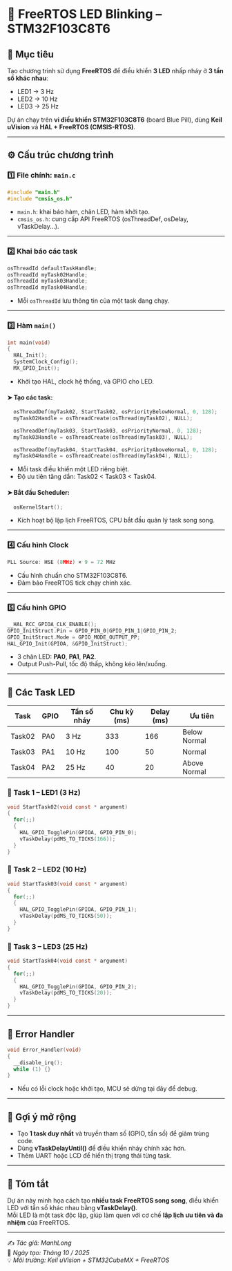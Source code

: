 # 🧩 FreeRTOS LED Blinking – STM32F103C8T6

## 🎯 Mục tiêu
Tạo chương trình sử dụng **FreeRTOS** để điều khiển **3 LED** nhấp nháy ở **3 tần số khác nhau**:
- LED1 → 3 Hz  
- LED2 → 10 Hz  
- LED3 → 25 Hz  

Dự án chạy trên **vi điều khiển STM32F103C8T6** (board Blue Pill), dùng **Keil uVision** và **HAL + FreeRTOS (CMSIS-RTOS)**.

---

## ⚙️ Cấu trúc chương trình
### 1️⃣ File chính: `main.c`
```c
#include "main.h"
#include "cmsis_os.h"
```
- `main.h`: khai báo hàm, chân LED, hàm khởi tạo.  
- `cmsis_os.h`: cung cấp API FreeRTOS (osThreadDef, osDelay, vTaskDelay...).

---

### 2️⃣ Khai báo các task
```c
osThreadId defaultTaskHandle;
osThreadId myTask02Handle;
osThreadId myTask03Handle;
osThreadId myTask04Handle;
```
- Mỗi `osThreadId` lưu thông tin của một task đang chạy.  

---

### 3️⃣ Hàm `main()`
```c
int main(void)
{
  HAL_Init();
  SystemClock_Config();
  MX_GPIO_Init();
```
- Khởi tạo HAL, clock hệ thống, và GPIO cho LED.  

#### ➤ Tạo các task:
```c
  osThreadDef(myTask02, StartTask02, osPriorityBelowNormal, 0, 128);
  myTask02Handle = osThreadCreate(osThread(myTask02), NULL);

  osThreadDef(myTask03, StartTask03, osPriorityNormal, 0, 128);
  myTask03Handle = osThreadCreate(osThread(myTask03), NULL);

  osThreadDef(myTask04, StartTask04, osPriorityAboveNormal, 0, 128);
  myTask04Handle = osThreadCreate(osThread(myTask04), NULL);
```
- Mỗi task điều khiển một LED riêng biệt.  
- Độ ưu tiên tăng dần: Task02 < Task03 < Task04.  

#### ➤ Bắt đầu Scheduler:
```c
  osKernelStart();
```
- Kích hoạt bộ lập lịch FreeRTOS, CPU bắt đầu quản lý task song song.  

---

### 4️⃣ Cấu hình Clock
```c
PLL Source: HSE (8MHz) × 9 = 72 MHz
```
- Cấu hình chuẩn cho STM32F103C8T6.  
- Đảm bảo FreeRTOS tick chạy chính xác.  

---

### 5️⃣ Cấu hình GPIO
```c
__HAL_RCC_GPIOA_CLK_ENABLE();
GPIO_InitStruct.Pin = GPIO_PIN_0|GPIO_PIN_1|GPIO_PIN_2;
GPIO_InitStruct.Mode = GPIO_MODE_OUTPUT_PP;
HAL_GPIO_Init(GPIOA, &GPIO_InitStruct);
```
- 3 chân LED: **PA0**, **PA1**, **PA2**.  
- Output Push-Pull, tốc độ thấp, không kéo lên/xuống.

---

## 🧠 Các Task LED

| Task | GPIO | Tần số nháy | Chu kỳ (ms) | Delay (ms) | Ưu tiên |
|------|------|--------------|--------------|-------------|----------|
| Task02 | PA0 | 3 Hz | 333 | 166 | Below Normal |
| Task03 | PA1 | 10 Hz | 100 | 50 | Normal |
| Task04 | PA2 | 25 Hz | 40 | 20 | Above Normal |

### 🔹 Task 1 – LED1 (3 Hz)
```c
void StartTask02(void const * argument)
{
  for(;;)
  {
    HAL_GPIO_TogglePin(GPIOA, GPIO_PIN_0);
    vTaskDelay(pdMS_TO_TICKS(166));
  }
}
```

### 🔹 Task 2 – LED2 (10 Hz)
```c
void StartTask03(void const * argument)
{
  for(;;)
  {
    HAL_GPIO_TogglePin(GPIOA, GPIO_PIN_1);
    vTaskDelay(pdMS_TO_TICKS(50));
  }
}
```

### 🔹 Task 3 – LED3 (25 Hz)
```c
void StartTask04(void const * argument)
{
  for(;;)
  {
    HAL_GPIO_TogglePin(GPIOA, GPIO_PIN_2);
    vTaskDelay(pdMS_TO_TICKS(20));
  }
}
```

---

## 🚨 Error Handler
```c
void Error_Handler(void)
{
  __disable_irq();
  while (1) {}
}
```
- Nếu có lỗi clock hoặc khởi tạo, MCU sẽ dừng tại đây để debug.

---

## 💬 Gợi ý mở rộng
- Tạo **1 task duy nhất** và truyền tham số (GPIO, tần số) để giảm trùng code.  
- Dùng **vTaskDelayUntil()** để điều khiển nháy chính xác hơn.  
- Thêm UART hoặc LCD để hiển thị trạng thái từng task.  

---

## 🧾 Tóm tắt
Dự án này minh họa cách tạo **nhiều task FreeRTOS song song**, điều khiển LED với tần số khác nhau bằng **vTaskDelay()**.  
Mỗi LED là một task độc lập, giúp làm quen với cơ chế **lập lịch ưu tiên và đa nhiệm** của FreeRTOS.

---

✍️ *Tác giả: ManhLong*  
📅 *Ngày tạo: Tháng 10 / 2025*  
💡 *Môi trường: Keil uVision + STM32CubeMX + FreeRTOS*
